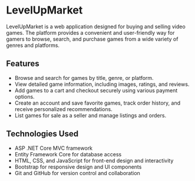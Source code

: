 # LevelUpMarket

LevelUpMarket is a web application designed for buying and selling video games. The platform provides a convenient and user-friendly way for gamers to browse, search, and purchase games from a wide variety of genres and platforms.

## Features

- Browse and search for games by title, genre, or platform.
- View detailed game information, including images, ratings, and reviews.
- Add games to a cart and checkout securely using various payment options.
- Create an account and save favorite games, track order history, and receive personalized recommendations.
- List games for sale as a seller and manage listings and orders.

## Technologies Used

- ASP .NET Core MVC framework
- Entity Framework Core for database access
- HTML, CSS, and JavaScript for front-end design and interactivity
- Bootstrap for responsive design and UI components
- Git and GitHub for version control and collaboration
